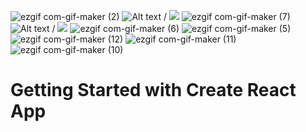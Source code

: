 
![ezgif com-gif-maker (2)](https://user-images.githubusercontent.com/105389265/199940243-8e9218f3-bb77-4828-8e35-5ac9d389402d.gif)
![Alt text](name-of-gif-file.gif) / ![](name-of-gif-file.gif)
 ![ezgif com-gif-maker (7)](https://user-images.githubusercontent.com/105389265/200002458-2a6c0ebd-cbc6-4b3a-af94-d03aae4049f3.gif)
 ![Alt text](name-of-gif-file.gif) / ![](name-of-gif-file.gif)
![ezgif com-gif-maker (6)](https://user-images.githubusercontent.com/105389265/200002467-6f4dc1e5-4812-4835-8306-29eb1340c84d.gif)
![ezgif com-gif-maker (5)](https://user-images.githubusercontent.com/105389265/200002489-1e0e0fac-aa3d-46e9-8dba-0c62b9535ccb.gif)
![ezgif com-gif-maker (12)](https://user-images.githubusercontent.com/105389265/200002499-3e637cd0-8dc3-475e-89d6-4eba911654db.gif)
![ezgif com-gif-maker (11)](https://user-images.githubusercontent.com/105389265/200002514-faee7d04-d419-456d-bf9b-f5b00567e6f8.gif)
![ezgif com-gif-maker (10)](https://user-images.githubusercontent.com/105389265/200002542-693304d9-00aa-4de2-a3ab-e69dcff05db0.gif)



# Getting Started with Create React App


